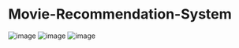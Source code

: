 # Movie-Recommendation-System

![image](https://user-images.githubusercontent.com/51043263/200163030-737ad3b7-2d14-4adb-8b77-5ef5b2292630.png)
![image](https://user-images.githubusercontent.com/51043263/200163042-50b91bc6-fb53-4ee2-be04-669f5000a944.png)
![image](https://user-images.githubusercontent.com/51043263/200163054-ce499748-74cd-4f74-93b8-fb1f8430dcca.png)
